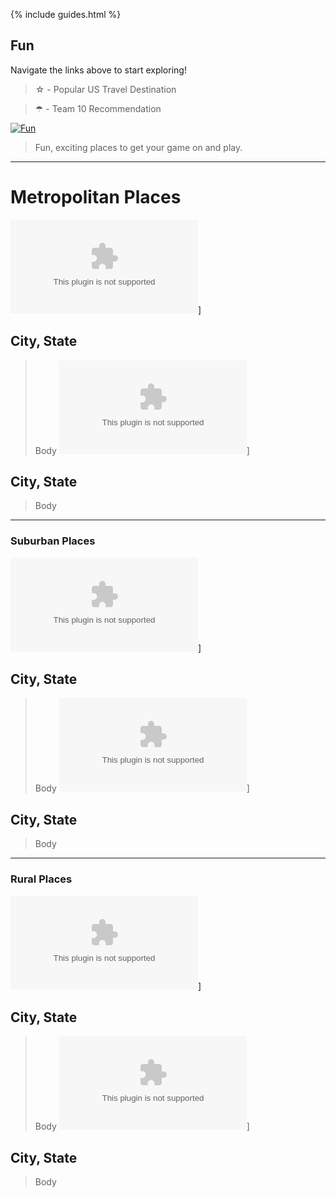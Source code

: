 {% include guides.html %}

## Fun

Navigate the links above to start exploring!

> ☆ - Popular US Travel Destination

> ☂ - Team 10 Recommendation

[![Fun](https://images.squarespace-cdn.com/content/v1/5a8a22c59f8dce86ccc25373/e89b22a7-8fdc-4d63-a4ca-1aaade38fa60/Arcade+Monsters+Lido-2.jpg)](https://guapbeast.github.io/team10/fun)

> Fun, exciting places to get your game on and play.

---------
# Metropolitan Places
![IMAGE](google.com)]
## City, State
> Body
![IMAGE](google.com)]
## City, State
> Body

---------
### Suburban Places
![IMAGE](google.com)]
## City, State
> Body
![IMAGE](google.com)]
## City, State
> Body

---------
### Rural Places
![IMAGE](google.com)]
## City, State
> Body
![IMAGE](google.com)]
## City, State
> Body
